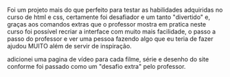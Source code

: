 Foi um projeto mais do que perfeito para testar as habilidades adquiridas no curso de html e css, certamente foi desafiador e um tanto "divertido" e, 
graças aos comandos extras que o professor mostra em pratica neste curso foi possível recriar a interface com muito mais facilidade, o passo a passo do 
professor e ver uma pessoa fazendo algo que eu teria de fazer ajudou MUITO além de servir de inspiração.

adicionei uma pagina de vídeo para cada filme, série e desenho do site conforme foi passado como um "desafio extra" pelo professor.
